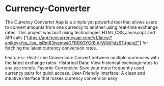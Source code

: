 # Currency-Converter
The Currency Converter App is a simple yet powerful tool that allows users to convert amounts from one currency to another using real-time exchange rates. This project was built using technologies HTML,CSS,Javascript and API calls ["https://api.freecurrencyapi.com/v1/latest?apikey=fca_live_jsRmR3jvemwjGFR0KOYCf6lArWNh1jdz9TJgoieZ"] for fetching the latest currency conversion rates.

Features:-
Real-Time Conversion: Convert between multiple currencies with the latest exchange rates.
Historical Data: View historical exchange rates to analyze trends.
Favorite Currencies: Save your most frequently used currency pairs for quick access.
User-Friendly Interface: A clean and intuitive interface that makes currency conversion easy
